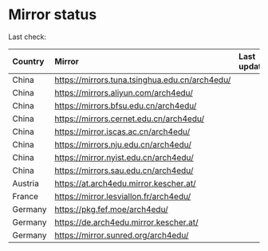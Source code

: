 <script src="./time.js"></script>
# Mirror status
Last check: <script type="text/javascript">localize(1732134308.406066);</script>

|Country|Mirror|Last update|
|:------|:-----|:----------|
|China|https://mirrors.tuna.tsinghua.edu.cn/arch4edu/|<script type="text/javascript">localize(1732085134);</script>|
|China|https://mirrors.aliyun.com/arch4edu/|<script type="text/javascript">localize(1732085134);</script>|
|China|https://mirrors.bfsu.edu.cn/arch4edu/|<script type="text/javascript">localize(1732085134);</script>|
|China|https://mirrors.cernet.edu.cn/arch4edu/|<script type="text/javascript">localize(1732085134);</script>|
|China|https://mirror.iscas.ac.cn/arch4edu/|<script type="text/javascript">localize(1732085134);</script>|
|China|https://mirrors.nju.edu.cn/arch4edu/|<script type="text/javascript">localize(1732085134);</script>|
|China|https://mirror.nyist.edu.cn/arch4edu/|<script type="text/javascript">localize(1732085134);</script>|
|China|https://mirrors.sau.edu.cn/arch4edu/|<script type="text/javascript">localize(1729319991);</script>|
|Austria|https://at.arch4edu.mirror.kescher.at/|<script type="text/javascript">localize(1732085134);</script>|
|France|https://mirror.lesviallon.fr/arch4edu/|<script type="text/javascript">localize(1732085134);</script>|
|Germany|https://pkg.fef.moe/arch4edu/|<script type="text/javascript">localize(1732085134);</script>|
|Germany|https://de.arch4edu.mirror.kescher.at/|<script type="text/javascript">localize(1732085134);</script>|
|Germany|https://mirror.sunred.org/arch4edu/|<script type="text/javascript">localize(1732085134);</script>|

<script src="./tablefilter/tablefilter.js"></script>
<script src="./table.js"></script>